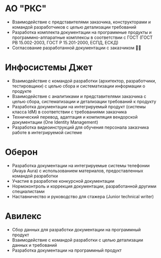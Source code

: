# АО "РКС"
- Взаимодействие с представителями заказчика, конструкторами и командой разработчиков с целью детализации требований
- Разработка комплекта документации на программные продукты и программно-аппаратные комплексы в соответствии с ГОСТ (ГОСТ РВ 15.002-2003, ГОСТ Р 15.201-2000, ЕСПД, ЕСКД)
- Согласование разработанной документации с заказчиком 🤦‍♂️
# Инфосистемы Джет
- Взаимодействие с командой разработки (архитектор, разработчики, тестировщики) с целью сбора и систематизации информации о продукте
- Взаимодействие с аналитиками и представителями заказчика с целью сбора, систематизации и детализации требований к продукту
- Разработка документации на интегрируемый продукт (системы класса IdM) в соответствии с требованиями заказчика
- Технический перевод, адаптация и компиляция вендорской документации (One Identity Management)
- Разработка видеоинструкций для обучения персонала заказчика работе в интегрируемой системе
# Оберон
- Разработка документации на интегрируемые системы телефонии (Avaya Aura) с использованием материалов, предоставленных командой разработки
- Участие в разработке конкурсной документации
- Нормоконтроль и коррекция документации, разработанной другими специалистами
- Наставничество и руководство для стажера (Junior technical writer)
# Авилекс
- Сбор данных для разработки документации на программный продукт
- Взаимодействие с командой разработки с целью детализации данных и требований
- Разработка документации на программный продукт